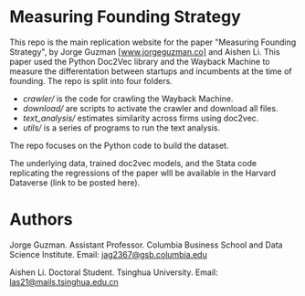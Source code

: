 # Measuring Founding Strategy


This repo is the main replication website for the paper "Measuring Founding Strategy", by Jorge Guzman [www.jorgeguzman.co] and Aishen Li. This paper used the Python Doc2Vec library and the Wayback Machine to measure the differentation between startups and incumbents at the time of founding. The repo is split into four folders. 

- *crawler/* is the code for crawling the Wayback Machine.
- *download/* are scripts to activate the crawler and download all files.
- *text_analysis/* estimates similarity across firms using doc2vec.
- *utils/* is a series of programs to run the text analysis. 

The repo focuses on the Python code to build the dataset.

The underlying data, trained doc2vec models, and the Stata code replicating the regressions of the paper wlll be available in the Harvard Dataverse (link to be posted here).


# Authors

  Jorge Guzman. Assistant Professor. Columbia Business School and Data Science Institute. Email: jag2367@gsb.columbia.edu
  
  Aishen Li. Doctoral Student. Tsinghua University.  Email: las21@mails.tsinghua.edu.cn
  
  
  
